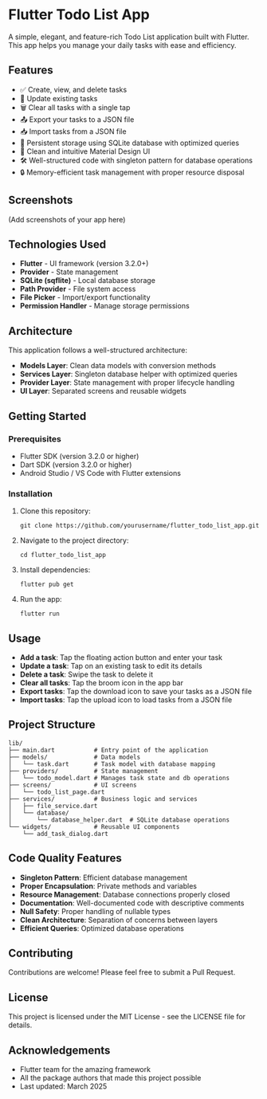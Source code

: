 # Flutter Todo List App

A simple, elegant, and feature-rich Todo List application built with Flutter. This app helps you manage your daily tasks with ease and efficiency.

## Features

- ✅ Create, view, and delete tasks
- 🔄 Update existing tasks
- 🗑️ Clear all tasks with a single tap
- 📤 Export your tasks to a JSON file
- 📥 Import tasks from a JSON file
- 💾 Persistent storage using SQLite database with optimized queries
- 🎨 Clean and intuitive Material Design UI
- 🛠️ Well-structured code with singleton pattern for database operations
- 🔒 Memory-efficient task management with proper resource disposal

## Screenshots

(Add screenshots of your app here)

## Technologies Used

- **Flutter** - UI framework (version 3.2.0+)
- **Provider** - State management
- **SQLite (sqflite)** - Local database storage
- **Path Provider** - File system access
- **File Picker** - Import/export functionality
- **Permission Handler** - Manage storage permissions

## Architecture

This application follows a well-structured architecture:

- **Models Layer**: Clean data models with conversion methods
- **Services Layer**: Singleton database helper with optimized queries
- **Provider Layer**: State management with proper lifecycle handling
- **UI Layer**: Separated screens and reusable widgets

## Getting Started

### Prerequisites

- Flutter SDK (version 3.2.0 or higher)
- Dart SDK (version 3.2.0 or higher)
- Android Studio / VS Code with Flutter extensions

### Installation

1. Clone this repository:
   ```
   git clone https://github.com/yourusername/flutter_todo_list_app.git
   ```

2. Navigate to the project directory:
   ```
   cd flutter_todo_list_app
   ```

3. Install dependencies:
   ```
   flutter pub get
   ```

4. Run the app:
   ```
   flutter run
   ```

## Usage

- **Add a task**: Tap the floating action button and enter your task
- **Update a task**: Tap on an existing task to edit its details
- **Delete a task**: Swipe the task to delete it
- **Clear all tasks**: Tap the broom icon in the app bar
- **Export tasks**: Tap the download icon to save your tasks as a JSON file
- **Import tasks**: Tap the upload icon to load tasks from a JSON file

## Project Structure

```
lib/
├── main.dart           # Entry point of the application
├── models/             # Data models
│   └── task.dart       # Task model with database mapping
├── providers/          # State management
│   └── todo_model.dart # Manages task state and db operations
├── screens/            # UI screens
│   └── todo_list_page.dart
├── services/           # Business logic and services
│   ├── file_service.dart
│   └── database/
│       └── database_helper.dart  # SQLite database operations
└── widgets/            # Reusable UI components
    └── add_task_dialog.dart
```

## Code Quality Features

- **Singleton Pattern**: Efficient database management
- **Proper Encapsulation**: Private methods and variables
- **Resource Management**: Database connections properly closed
- **Documentation**: Well-documented code with descriptive comments
- **Null Safety**: Proper handling of nullable types
- **Clean Architecture**: Separation of concerns between layers
- **Efficient Queries**: Optimized database operations

## Contributing

Contributions are welcome! Please feel free to submit a Pull Request.

## License

This project is licensed under the MIT License - see the LICENSE file for details.

## Acknowledgements

- Flutter team for the amazing framework
- All the package authors that made this project possible
- Last updated: March 2025
